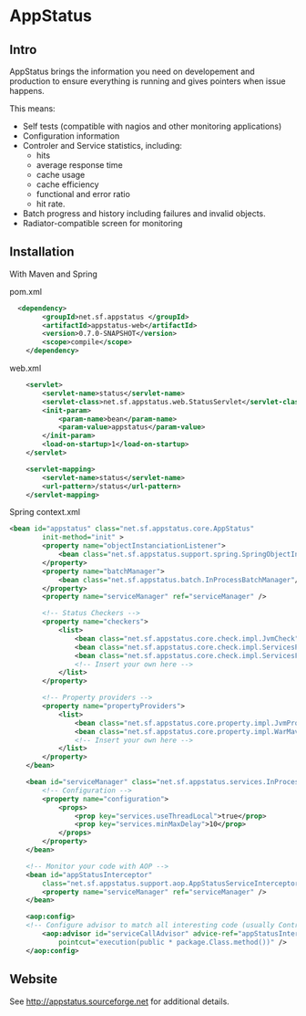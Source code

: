 AppStatus
=========
## Intro 

AppStatus brings the information you need on developement and production to ensure everything is running and gives pointers when issue happens. 

This means: 
* Self tests  (compatible with nagios and other monitoring applications)
* Configuration information
* Controler and Service statistics, including:
   * hits
   * average response time
   * cache usage
   * cache efficiency
   * functional and error ratio
   * hit rate. 
* Batch progress and history including failures and invalid objects. 
* Radiator-compatible screen for monitoring


## Installation 

With Maven and Spring 

pom.xml
```xml
  <dependency>
    	<groupId>net.sf.appstatus </groupId>
    	<artifactId>appstatus-web</artifactId>
    	<version>0.7.0-SNAPSHOT</version>
    	<scope>compile</scope>
    </dependency>
``` 


web.xml
```xml
	<servlet>
		<servlet-name>status</servlet-name>
		<servlet-class>net.sf.appstatus.web.StatusServlet</servlet-class>
		<init-param>
			<param-name>bean</param-name>
			<param-value>appstatus</param-value>
		</init-param>
		<load-on-startup>1</load-on-startup>
	</servlet>

	<servlet-mapping>
		<servlet-name>status</servlet-name>
		<url-pattern>/status</url-pattern>
	</servlet-mapping>
```

Spring context.xml

```xml
<bean id="appstatus" class="net.sf.appstatus.core.AppStatus"
		init-method="init" >
		<property name="objectInstanciationListener">
			<bean class="net.sf.appstatus.support.spring.SpringObjectInstantiationListener" />
		</property>
		<property name="batchManager">
			<bean class="net.sf.appstatus.batch.InProcessBatchManager"/>
		</property>
		<property name="serviceManager" ref="serviceManager" />

		<!-- Status Checkers -->
		<property name="checkers">
			<list>
				<bean class="net.sf.appstatus.core.check.impl.JvmCheck" />
				<bean class="net.sf.appstatus.core.check.impl.ServicesPerformanceCheck" />
				<bean class="net.sf.appstatus.core.check.impl.ServicesFailureCheck" />
				<!-- Insert your own here -->
			</list>
		</property>

		<!-- Property providers -->
		<property name="propertyProviders">
			<list>
				<bean class="net.sf.appstatus.core.property.impl.JvmPropertyProvider" />
				<bean class="net.sf.appstatus.core.property.impl.WarMavenVersionProvider" />
				<!-- Insert your own here -->
			</list>
		</property>
	</bean>

	<bean id="serviceManager" class="net.sf.appstatus.services.InProcessServiceManager">
		<!-- Configuration -->
		<property name="configuration">
			<props>
				<prop key="services.useThreadLocal">true</prop>
				<prop key="services.minMaxDelay">10</prop>
			</props>
		</property>
	</bean>

	<!-- Monitor your code with AOP -->
	<bean id="appStatusInterceptor"
		class="net.sf.appstatus.support.aop.AppStatusServiceInterceptor">
		<property name="serviceManager" ref="serviceManager" />
	</bean>

	<aop:config>
	<!-- Configure advisor to match all interesting code (usually Controlers, Services)-->
		<aop:advisor id="serviceCallAdvisor" advice-ref="appStatusInterceptor"
			pointcut="execution(public * package.Class.method())" />
	</aop:config>
```

## Website 

See http://appstatus.sourceforge.net for additional details. 
